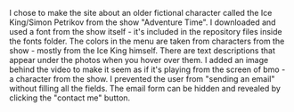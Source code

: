 I chose to make the site about an older fictional character called the Ice King/Simon Petrikov from the show "Adventure Time". 
I downloaded and used a font from the show itself - it's included in the repository files inside the fonts folder.
The colors in the menu are taken from characters from the show - mostly from the Ice King himself.
There are text descriptions that appear under the photos when you hover over them.
I added an image behind the video to make it seem as if it's playing from the screen of bmo - a character from the show.
I prevented the user from "sending an email" without filling all the fields.
The email form can be hidden and revealed by clicking the "contact me" button.
